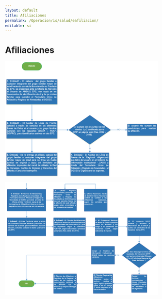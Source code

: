 ```yaml
---
layout: default
title: Afiliaciones
permalink: /Operacion/is/salud/eafiliacion/
editable: si
---
```


# Afiliaciones

![](afiliacion.png)

![](afiliacion1.png)